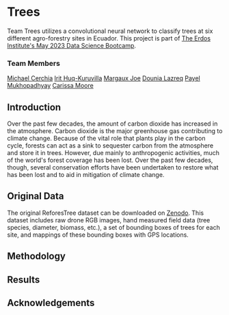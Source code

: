 # Trees

Team Trees utilizes a convolutional neural network to classify trees at six different agro-forestry sites in Ecuador. This project is part of [The Erdos Institute's May 2023 Data Science Bootcamp](https://www.erdosinstitute.org/). 

### Team Members
[Michael Cerchia](https://www.linkedin.com/in/michael-cerchia-57a4b062/)
[Irit Huq-Kuruvilla](https://www.linkedin.com/in/irit-huq-kuruvilla-944a36179/)
[Margaux Joe](https://www.linkedin.com/in/margaux-joe)
[Dounia Lazreq](https://www.linkedin.com/in/dounia-lazreq/)
[Payel Mukhopadhyay](https://www.linkedin.com/in/payel-mukhopadhyay-5529b026b/)
[Carissa Moore](https://www.linkedin.com/in/carissa-moore-b579a8194/)


## Introduction
Over the past few decades, the amount of carbon dioxide has increased in the atmosphere. Carbon dioxide is the major greenhouse gas contributing to climate change. Because of the vital role that plants play in the carbon cycle, forests can act as a sink to sequester carbon from the atmosphere and store it in trees. However, due mainly to anthropogenic activities, much of the world's forest coverage has been lost. Over the past few decades, though, several conservation efforts have been undertaken to restore what has been lost and to aid in mitigation of climate change. 

## Original Data
The original ReforesTree dataset can be downloaded on [Zenodo](https://zenodo.org/record/6813783). This dataset includes raw drone RGB images, hand measured field data (tree species, diameter, biomass, etc.), a set of bounding boxes of trees for each site, and mappings of these bounding boxes with GPS locations. 

## Methodology


## Results


## Acknowledgements


